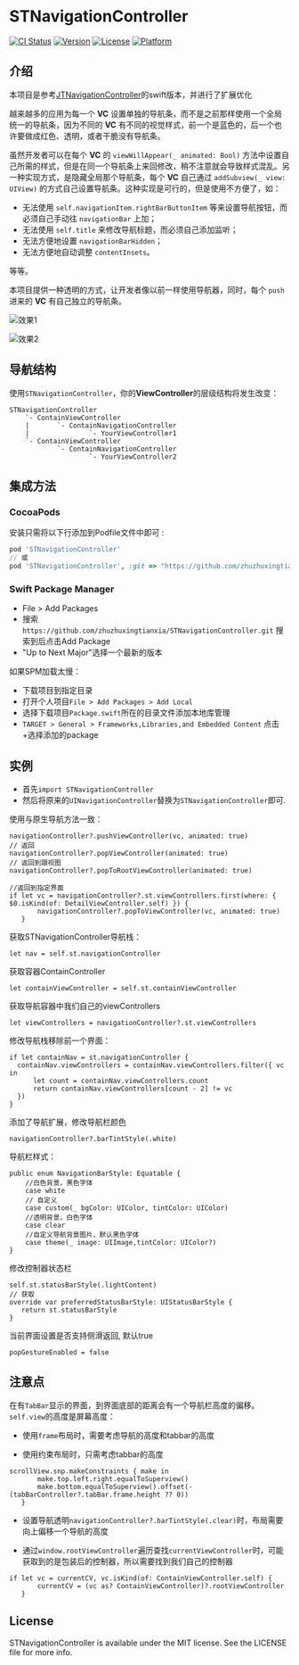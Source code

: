 # STNavigationController

[![CI Status](https://github.com/zhuzhuxinggtianxia/STNavigationController/actions/workflows/ci.yml/badge.svg?style=flat)](https://travis-ci.org/zhuzhuxingtianxia/STNavigationController)
[![Version](https://img.shields.io/cocoapods/v/STNavigationController.svg?style=flat)](https://cocoapods.org/pods/STNavigationController)
[![License](https://img.shields.io/cocoapods/l/STNavigationController.svg?style=flat)](https://cocoapods.org/pods/STNavigationController)
[![Platform](https://img.shields.io/cocoapods/p/STNavigationController.svg?style=flat)](https://cocoapods.org/pods/STNavigationController)

## 介绍

本项目是参考[JTNavigationController](https://github.com/ikanam/JTNavigationController)的swift版本，并进行了扩展优化

越来越多的应用为每一个 **VC** 设置单独的导航条，而不是之前那样使用一个全局统一的导航条，因为不同的 **VC** 有不同的视觉样式，前一个是蓝色的，后一个也许要做成红色、透明，或者干脆没有导航条。

虽然开发者可以在每个 **VC** 的 `viewWillAppear(_ animated: Bool)` 方法中设置自己所需的样式，但是在同一个导航条上来回修改，稍不注意就会导致样式混乱。另一种实现方式，是隐藏全局那个导航条，每个 **VC** 自己通过 `addSubview(_ view: UIView)` 的方式自己设置导航条。这种实现是可行的，但是使用不方便了，如：
- 无法使用 `self.navigationItem.rightBarButtonItem` 等来设置导航按钮，而必须自己手动往 `navigationBar` 上加；
- 无法使用 `self.title` 来修改导航标题，而必须自己添加监听；
- 无法方便地设置 `navigationBarHidden`；
- 无法方便地自动调整 `contentInsets`。

等等。

本项目提供一种透明的方式，让开发者像以前一样使用导航器，同时，每个 `push` 进来的 **VC** 有自己独立的导航条。

![效果1](./ScreenShot/1.png)

![效果2](./ScreenShot/2.png)

## 导航结构

使用`STNavigationController`，你的**ViewController**的层级结构将发生改变：

```
STNavigationController
    `- ContainViewController
    |       `- ContainNavigationController
    |               `- YourViewController1
    `- ContainViewController
            `- ContainNavigationController
                    `- YourViewController2
```

## 集成方法

### CocoaPods

安装只需将以下行添加到Podfile文件中即可 :

```ruby
pod 'STNavigationController'
// 或
pod 'STNavigationController', :git => "https://github.com/zhuzhuxingtianxia/STNavigationController.git"

```

### Swift Package Manager

* File > Add Packages
* 搜索 `https://github.com/zhuzhuxingtianxia/STNavigationController.git` 搜索到后点击Add Package
* "Up to Next Major"选择一个最新的版本

如果SPM加载太慢：

* 下载项目到指定目录
* 打开个人项目`File > Add Packages > Add Local`
* 选择下载项目`Package.swift`所在的目录文件添加本地库管理
* `TARGET > General > Frameworks,Libraries,and Embedded Content` 点击+选择添加的package

<!----
Add Packages遇到的问题：
**unexpected return value from ssl handshake -9806**
* `cd` 到项目目录
* 执行`xcodebuild -resolvePackageDependencies -scmProvider system
`

**SecureTransport error: connection closed via error (-1)**
可以参考 [解决swift package manager fetch慢的问题](https://www.cnblogs.com/vlucht/p/15015875.html)中的第三种方案。试了下是可以的

---->

## 实例

* 首先`import STNavigationController`
* 然后将原来的`UINavigationController`替换为`STNavigationController`即可.

使用与原生导航方法一致：
```
navigationController?.pushViewController(vc, animated: true)
// 返回
navigationController?.popViewController(animated: true)
// 返回到跟视图
navigationController?.popToRootViewController(animated: true)

//返回到指定界面
if let vc = navigationController?.st.viewControllers.first(where: { $0.isKind(of: DetailViewController.self) }) {
       navigationController?.popToViewController(vc, animated: true)
   }

```
获取STNavigationController导航栈：
```
let nav = self.st.navigationController
```
获取容器ContainController
```
let containViewController = self.st.containViewController
```
获取导航容器中我们自己的viewControllers
```
let viewControllers = navigationController?.st.viewControllers
```

修改导航栈移除前一个界面：
```
if let containNav = st.navigationController {
  containNav.viewControllers = containNav.viewControllers.filter({ vc in
      let count = containNav.viewControllers.count
      return containNav.viewControllers[count - 2] != vc
  })
}
```

添加了导航扩展，修改导航栏颜色
```
navigationController?.barTintStyle(.white)
```
导航栏样式：
```
public enum NavigationBarStyle: Equatable {
    //白色背景，黑色字体
    case white
    // 自定义
    case custom(_ bgColor: UIColor, tintColor: UIColor)
    //透明背景，白色字体
    case clear
    //自定义导航背景图片，默认黑色字体
    case theme(_ image: UIImage,tintColor: UIColor?)
}
```
修改控制器状态栏
```
self.st.statusBarStyle(.lightContent)
// 获取
override var preferredStatusBarStyle: UIStatusBarStyle {
   return st.statusBarStyle
}
```
当前界面设置是否支持侧滑返回, 默认true
```
popGestureEnabled = false
```

## 注意点
在有`TabBar`显示的界面，到界面底部的距离会有一个导航栏高度的偏移。
`self.view`的高度是屏幕高度：

* 使用`frame`布局时，需要考虑导航的高度和tabbar的高度

* 使用约束布局时，只需考虑tabbar的高度

```
scrollView.snp.makeConstraints { make in
       make.top.left.right.equalToSuperview()
       make.bottom.equalToSuperview().offset(-(tabBarController?.tabBar.frame.height ?? 0))
   }
```

* 设置导航透明`navigationController?.barTintStyle(.clear)`时，布局需要向上偏移一个导航的高度

* 通过`window.rootViewController`遍历查找`currentViewController`时，可能获取到的是包装后的控制器，所以需要找到我们自己的控制器
```
if let vc = currentCV, vc.isKind(of: ContainViewController.self) {
       currentCV = (vc as? ContainViewController)?.rootViewController
   }
```

## License

STNavigationController is available under the MIT license. See the LICENSE file for more info.


